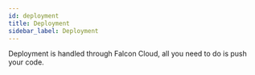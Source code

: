 ```yaml
---
id: deployment
title: Deployment
sidebar_label: Deployment
---
```


Deployment is handled through Falcon Cloud, all you need to do is push your code.

